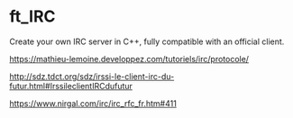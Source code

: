 # ft_IRC
Create your own IRC server in C++, fully compatible with an official client. 

https://mathieu-lemoine.developpez.com/tutoriels/irc/protocole/

http://sdz.tdct.org/sdz/irssi-le-client-irc-du-futur.html#IrssileclientIRCdufutur

https://www.nirgal.com/irc/irc_rfc_fr.htm#411
